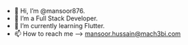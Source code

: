 - 👋 Hi, I’m @mansoor876.
- 👀 I’m a Full Stack Developer.
- 🌱 I’m currently learning Flutter.
- 📫 How to reach me --> mansoor.hussain@mach3bi.com
